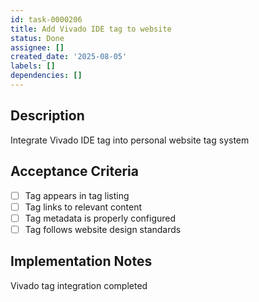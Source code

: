 ```yaml
---
id: task-0000206
title: Add Vivado IDE tag to website
status: Done
assignee: []
created_date: '2025-08-05'
labels: []
dependencies: []
---
```


## Description

Integrate Vivado IDE tag into personal website tag system

## Acceptance Criteria

- [ ] Tag appears in tag listing
- [ ] Tag links to relevant content
- [ ] Tag metadata is properly configured
- [ ] Tag follows website design standards

## Implementation Notes

Vivado tag integration completed
